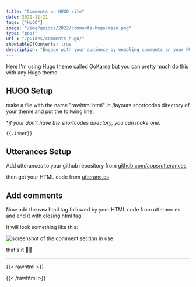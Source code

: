 ```yaml
---
title: "Comments on HUGO site"
date: 2022-11-21
tags: ["HUGO"]
image: "/img/guides/2022/comments-hugo/main.png"
type: "post"
url : "/guides/comments-hugo/"
showtableOfContents: true
description: "Engage with your audience by enabling comments on your HUGO site. Follow our simple guide to add comment functionality and enhance your website's interactivity."
---
```


Here I'm using Hugo theme called [GoKarna](https://github.com/526avijitgupta/gokarna) but you can pretty much do this with any Hugo theme.

## HUGO Setup

make a file with the name "rawhtml.html" in /layours.shortcodes directory of your theme and put the follwing line. 

**if your don't have the shortcodes directory, you can make one.*

```html
{{.Inner}}
```

## Utterances Setup 

Add utterances to your github repository from [github.com/apps/utterances](https://github.com/apps/utterances)

then get your HTML code from [utteranc.es](https://utteranc.es)

## Add comments

Now add the raw html tag followed by your HTML code from utteranc.es and end it with closing html tag.

It will look something like this: 

![screenshot of the comment section in use](/img/guides/2022/comments-hugo/1.png)

that's it ✌🏽

-------------------------------------------------------------

{{< rawhtml >}} 
 
{{< /rawhtml >}}